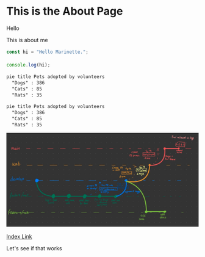 # This is the About Page

Hello

This is about me

```ts
const hi = "Hello Marinette.";

console.log(hi);
```

```mermaid
pie title Pets adopted by volunteers
  "Dogs" : 386
  "Cats" : 85
  "Rats" : 35
```

```mermaid!
pie title Pets adopted by volunteers
  "Dogs" : 386
  "Cats" : 85
  "Rats" : 35
```

![Git Flow](./assets/ProjenGitFlow.png)

[Index Link](./index.md)

Let's see if that works
